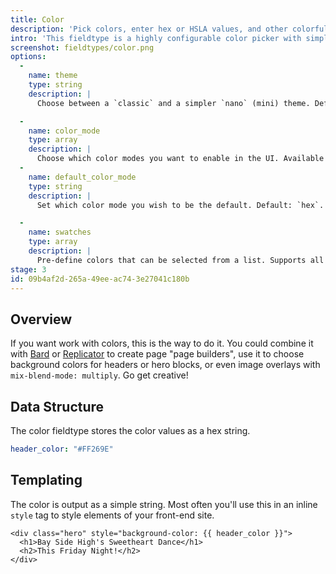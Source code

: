 ```yaml
---
title: Color
description: 'Pick colors, enter hex or HSLA values, and other colorful things.'
intro: 'This fieldtype is a highly configurable color picker with simple and advanced UI modes, support for alpha channel, rgba, hsla, hsva, and more.'
screenshot: fieldtypes/color.png
options:
  -
    name: theme
    type: string
    description: |
      Choose between a `classic` and a simpler `nano` (mini) theme. Default: `classic`.

  -
    name: color_mode
    type: array
    description: |
      Choose which color modes you want to enable in the UI. Available choices: `hex`, `rgba`, `hsla`, `hsva`, and `cmyk`. Default: `hex`.
  -
    name: default_color_mode
    type: string
    description: |
      Set which color mode you wish to be the default. Default: `hex`.

  -
    name: swatches
    type: array
    description: |
      Pre-define colors that can be selected from a list. Supports all color mode formats.
stage: 3
id: 09b4af2d-265a-49ee-ac74-3e27041c180b
---
```

## Overview

If you want work with colors, this is the way to do it. You could combine it with [Bard](/fieldtypes/bard) or [Replicator](/fieldtypes/replicator) to create page "page builders", use it to choose background colors for headers or hero blocks, or even image overlays with `mix-blend-mode: multiply`. Go get creative!

## Data Structure

The color fieldtype stores the color values as a hex string.

``` yaml
header_color: "#FF269E"
```

## Templating

The color is output as a simple string. Most often you'll use this in an inline `style` tag to style elements of your front-end site.

```
<div class="hero" style="background-color: {{ header_color }}">
  <h1>Bay Side High's Sweetheart Dance</h1>
  <h2>This Friday Night!</h2>
</div>
```


